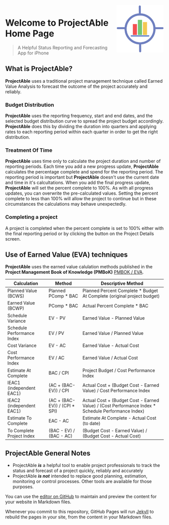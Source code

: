 <img style="float: right;" src="img/1024.png" height="150px" width="150px">

# Welcome to ProjectAble Home Page 

> A Helpful Status Reporting and Forecasting App for iPhone

## What is ProjectAble?
**ProjectAble** uses a traditional project management technique called Earned Value Analysis to forecast the outcome of the project accurately and reliably.

### Budget Distribution
**ProjectAble** uses the reporting frequency, start and end dates, and the selected budget distribution curve to spread the project budget accordingly. **ProjectAble** does this by dividing the duration into quarters and applying rates to each reporting period within each quarter in order to get the right distribution.

### Treatment Of Time
**ProjectAble** uses time only to calculate the project duration and number of reporting periods. Each time you add a new progress update, **ProjectAble** calculates the percentage complete and spend for the reporting period. The reporting period is important but **ProjectAble** doesn't use the current date and time in it's calcultations. When you add the final progress update, **ProjectAble** will set the percent complete to 100%. As with all progress updates, you can overwrite the pre-calculated values. Setting the percent complete to less than 100% will allow the project to continue but in these circumstances the calculations may behave unexpectedly.

### Completing a project
A project is completed when the percent complete is set to 100% either with the final reporting period or by clicking the button on the Project Details screen.

## Use of Earned Value (EVA) techniques
**ProjectAble** uses the earned value calulation methods published in the **Project Management Book of Knowledge (PMBoK)** [PMBOK / EVA](https://www.pmi.org/learning/library/make-earned-value-work-project-6001).

Calculation | Method | Descriptive Method
------------|--------|-------------------
Planned Value (BCWS) | Planned PComp * BAC | Planned Percent Complete * Budget At Complete (original project budget)
Earned Value (BCWP) | PComp * BAC | Actual Percent Complete * BAC
Schedule Variance | EV - PV | Earned Value - Planned Value
Schedule Performance Index | EV / PV | Earned Value / Planned Value
Cost Variance | EV - AC | Earned Value - Actual Cost
Cost Performance Index | EV / AC | Earned Value / Actual Cost
Estimate At Complete | BAC / CPI | Project Budget / Cost Performance Index
IEAC1 (independent EAC1) | (AC + (BAC-EV)) / CPI | Actual Cost + (Budget Cost - Earned Value) / Cost Performance Index
IEAC2 (independent EAC1) | (AC + (BAC-EV)) / (CPI * SPI) | Actual Cost + (Budget Cost - Earned Value) / (Cost Performance Index * Schedule Performance Index)
Estimate To Complete | EAC - AC | Estimate At Complete - Actual Cost (to date)
To Complete Project Index | (BAC - EV) / (BAC - AC) | (Budget Cost - Earned Value) / (Budget Cost - Actual Cost)


## ProjectAble General Notes
- ProjectAble **_is_** a helpful tool to enable project professionals to track the status and forecast of a project quickly, reliably and accurately
- ProjectAble **_is not_** intended to replace good planning, estimation, monitoring or control processes. Other tools are available for those purposes.


You can use the [editor on GitHub](https://github.com/SnowyAlcazar/aleynmoor/edit/master/index.md) to maintain and preview the content for your website in Markdown files.

Whenever you commit to this repository, GitHub Pages will run [Jekyll](https://jekyllrb.com/) to rebuild the pages in your site, from the content in your Markdown files.


